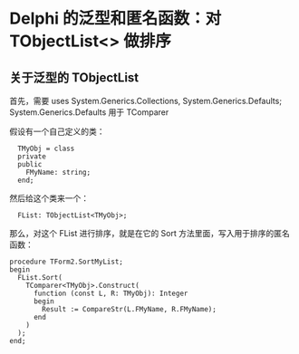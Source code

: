# Delphi 的泛型和匿名函数：对 TObjectList<> 做排序

## 关于泛型的 TObjectList<T>

首先，需要 uses System.Generics.Collections, System.Generics.Defaults;
System.Generics.Defaults 用于 TComparer 

假设有一个自己定义的类：
~~~
  TMyObj = class
  private
  public
    FMyName: string;
  end;
~~~

然后给这个类来一个：
~~~
  FList: TObjectList<TMyObj>;
~~~
那么，对这个 FList 进行排序，就是在它的 Sort 方法里面，写入用于排序的匿名函数：
~~~
procedure TForm2.SortMyList;
begin
  FList.Sort(
    TComparer<TMyObj>.Construct(
      function (const L, R: TMyObj): Integer
      begin
        Result := CompareStr(L.FMyName, R.FMyName);
      end
    )
  );
end;
~~~

